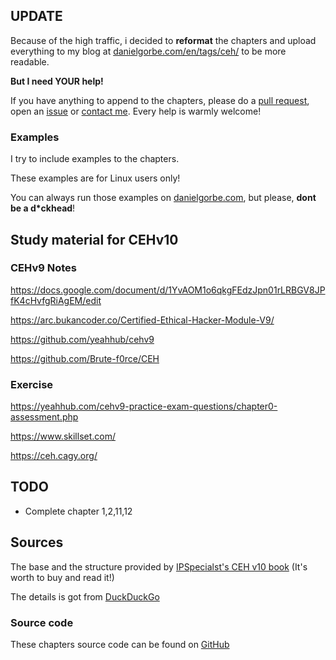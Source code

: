 ## UPDATE

Because of the high traffic, i decided to **reformat** the chapters and upload everything to my blog at [danielgorbe.com/en/tags/ceh/](https://danielgorbe.com/en/tags/ceh/) to be more readable.

**But I need YOUR help!**

If you have anything to append to the chapters, please do a [pull request](https://help.github.com/en/github/collaborating-with-issues-and-pull-requests/creating-a-pull-request), open an [issue](https://github.com/g0rbe/CEH/issues) or [contact me](https://danielgorbe.com/en/contact/). Every help is warmly welcome!

### Examples

I try to include examples to the chapters.

These examples are for Linux users only!

You can always run those examples on [danielgorbe.com](https://danielgorbe.com), but please, **dont be a d*ckhead**!

## Study material for CEHv10

### CEHv9 Notes

https://docs.google.com/document/d/1YvAOM1o6qkgFEdzJpn01rLRBGV8JPfK4cHvfgRiAgEM/edit

https://arc.bukancoder.co/Certified-Ethical-Hacker-Module-V9/

https://github.com/yeahhub/cehv9

https://github.com/Brute-f0rce/CEH

### Exercise

https://yeahhub.com/cehv9-practice-exam-questions/chapter0-assessment.php

https://www.skillset.com/

https://ceh.cagy.org/

## TODO

- Complete chapter 1,2,11,12

## Sources

The base and the structure provided by [IPSpecialst's CEH v10 
book](https://ipspecialist.net/courses/ec-council-certified-ethical-hacker-ceh-v10-exam-312-50/) (It's worth to buy and read it!)

The details is got from [DuckDuckGo](https://duckduckgo.com/)

### Source code

These chapters source code can be found on [GitHub](https://github.com/g0rbe/CEH)
